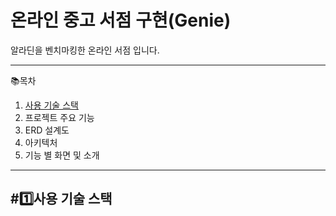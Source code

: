 # 온라인 중고 서점 구현(Genie)

알라딘을 벤치마킹한 온라인 서점 입니다.
* * *

📚목차
1. [사용 기술 스택](#1)
2. 프로젝트 주요 기능
3. ERD 설계도
4. 아키텍처
5. 기능 별 화면 및 소개

* * *

## #1️⃣사용 기술 스택

